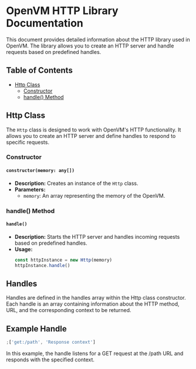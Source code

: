 # OpenVM HTTP Library Documentation

This document provides detailed information about the HTTP library used in OpenVM. The library
allows you to create an HTTP server and handle requests based on predefined handles.

## Table of Contents

- [Http Class](#http-class)
  - [Constructor](#constructor)
  - [handle() Method](#handle-method)

## Http Class

The `Http` class is designed to work with OpenVM's HTTP functionality. It allows you to create an
HTTP server and define handles to respond to specific requests.

### Constructor

#### `constructor(memory: any[])`

- **Description:** Creates an instance of the `Http` class.
- **Parameters:**
  - `memory`: An array representing the memory of the OpenVM.

### handle() Method

#### `handle()`

- **Description:** Starts the HTTP server and handles incoming requests based on predefined handles.
- **Usage:**
  ```javascript
  const httpInstance = new Http(memory)
  httpInstance.handle()
  ```

## Handles

Handles are defined in the handles array within the Http class constructor. Each handle is an array
containing information about the HTTP method, URL, and the corresponding context to be returned.

## Example Handle

```javascript
;['get:/path', 'Response context']
```

In this example, the handle listens for a GET request at the /path URL and responds with the
specified context.
